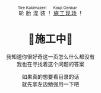 <div style="margin: 100px 0">
  <p align="center">
    <ruby>
      轮胎混装 <rp>(</rp><rt style="font-size:0.75em">Tire Kakimazerl</rt><rp>)</rp>
    </ruby>！
    <ruby>
      <a href="https://hsr.hoyoverse.com/zh-cn/home" target="_blank" rel="noreferrer">施工现场</a><rp>(</rp><rt style="font-size:0.75em">Kouji Genbar</rt><rp>)</rp>
    </ruby>！
  </p>
  <h1 align="center">🚧施工中🚧</h1>
  <p align="center">我知道你很好奇这一页怎么什么都没有<br/>我也在寻找着这个问题的答案</p>
  <p align="center">如果真的想要看目录的话<br/>就先拿左边勉强用一下吧</p>
</div>
